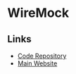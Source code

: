 # WireMock

## Links

- [Code Repository](https://github.com/wiremock/wiremock)
- [Main Website](https://wiremock.org/)
